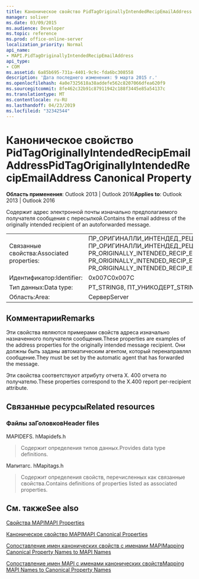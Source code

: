 ```yaml
---
title: Каноническое свойство PidTagOriginallyIntendedRecipEmailAddress
manager: soliver
ms.date: 03/09/2015
ms.audience: Developer
ms.topic: reference
ms.prod: office-online-server
localization_priority: Normal
api_name:
- MAPI.PidTagOriginallyIntendedRecipEmailAddress
api_type:
- COM
ms.assetid: 6a85b695-731a-4401-9c9c-fda6bc308558
description: 'Дата последнего изменения: 9 марта 2015 г.'
ms.openlocfilehash: 4a0e7325618a38addefe562c8207066dfea620f9
ms.sourcegitcommit: 8fe462c32b91c87911942c188f3445e85a54137c
ms.translationtype: MT
ms.contentlocale: ru-RU
ms.lasthandoff: 04/23/2019
ms.locfileid: "32342544"
---
```

# <a name="pidtagoriginallyintendedrecipemailaddress-canonical-property"></a><span data-ttu-id="6a34d-103">Каноническое свойство PidTagOriginallyIntendedRecipEmailAddress</span><span class="sxs-lookup"><span data-stu-id="6a34d-103">PidTagOriginallyIntendedRecipEmailAddress Canonical Property</span></span>

  
  
<span data-ttu-id="6a34d-104">**Область применения**: Outlook 2013 | Outlook 2016</span><span class="sxs-lookup"><span data-stu-id="6a34d-104">**Applies to**: Outlook 2013 | Outlook 2016</span></span> 
  
<span data-ttu-id="6a34d-105">Содержит адрес электронной почты изначально предполагаемого получателя сообщения с пересылкой.</span><span class="sxs-lookup"><span data-stu-id="6a34d-105">Contains the email address of the originally intended recipient of an autoforwarded message.</span></span>
  
|||
|:-----|:-----|
|<span data-ttu-id="6a34d-106">Связанные свойства:</span><span class="sxs-lookup"><span data-stu-id="6a34d-106">Associated properties:</span></span>  <br/> |<span data-ttu-id="6a34d-107">ПР_ОРИГИНАЛЛИ_ИНТЕНДЕД_РЕЦИП_ЕМАИЛ_АДДРЕСС, ПР_ОРИГИНАЛЛИ_ИНТЕНДЕД_РЕЦИП_ЕМАИЛ_АДДРЕСС_А, PR_ORIGINALLY_INTENDED_RECIP_EMAIL_ADDRESS_W</span><span class="sxs-lookup"><span data-stu-id="6a34d-107">PR_ORIGINALLY_INTENDED_RECIP_EMAIL_ADDRESS, PR_ORIGINALLY_INTENDED_RECIP_EMAIL_ADDRESS_A, PR_ORIGINALLY_INTENDED_RECIP_EMAIL_ADDRESS_W</span></span>  <br/> |
|<span data-ttu-id="6a34d-108">Идентификатор:</span><span class="sxs-lookup"><span data-stu-id="6a34d-108">Identifier:</span></span>  <br/> |<span data-ttu-id="6a34d-109">0x007C</span><span class="sxs-lookup"><span data-stu-id="6a34d-109">0x007C</span></span>  <br/> |
|<span data-ttu-id="6a34d-110">Тип данных:</span><span class="sxs-lookup"><span data-stu-id="6a34d-110">Data type:</span></span>  <br/> |<span data-ttu-id="6a34d-111">PT_STRING8, ПТ_УНИКОДЕ</span><span class="sxs-lookup"><span data-stu-id="6a34d-111">PT_STRING8, PT_UNICODE</span></span>  <br/> |
|<span data-ttu-id="6a34d-112">Область:</span><span class="sxs-lookup"><span data-stu-id="6a34d-112">Area:</span></span>  <br/> |<span data-ttu-id="6a34d-113">Сервер</span><span class="sxs-lookup"><span data-stu-id="6a34d-113">Server</span></span>  <br/> |
   
## <a name="remarks"></a><span data-ttu-id="6a34d-114">Комментарии</span><span class="sxs-lookup"><span data-stu-id="6a34d-114">Remarks</span></span>

<span data-ttu-id="6a34d-115">Эти свойства являются примерами свойств адреса изначально назначенного получателя сообщения.</span><span class="sxs-lookup"><span data-stu-id="6a34d-115">These properties are examples of the address properties for the originally intended message recipient.</span></span> <span data-ttu-id="6a34d-116">Они должны быть заданы автоматическим агентом, который перенаправлял сообщение.</span><span class="sxs-lookup"><span data-stu-id="6a34d-116">They must be set by the automatic agent that has forwarded the message.</span></span>
  
<span data-ttu-id="6a34d-117">Эти свойства соответствуют атрибуту отчета X. 400 отчета по получателю.</span><span class="sxs-lookup"><span data-stu-id="6a34d-117">These properties correspond to the X.400 report per-recipient attribute.</span></span>
  
## <a name="related-resources"></a><span data-ttu-id="6a34d-118">Связанные ресурсы</span><span class="sxs-lookup"><span data-stu-id="6a34d-118">Related resources</span></span>

### <a name="header-files"></a><span data-ttu-id="6a34d-119">Файлы заГоловков</span><span class="sxs-lookup"><span data-stu-id="6a34d-119">Header files</span></span>

<span data-ttu-id="6a34d-120">MAPIDEFS. h</span><span class="sxs-lookup"><span data-stu-id="6a34d-120">Mapidefs.h</span></span>
  
> <span data-ttu-id="6a34d-121">Содержит определения типов данных.</span><span class="sxs-lookup"><span data-stu-id="6a34d-121">Provides data type definitions.</span></span>
    
<span data-ttu-id="6a34d-122">Мапитагс. h</span><span class="sxs-lookup"><span data-stu-id="6a34d-122">Mapitags.h</span></span>
  
> <span data-ttu-id="6a34d-123">Содержит определения свойств, перечисленных как связанные свойства.</span><span class="sxs-lookup"><span data-stu-id="6a34d-123">Contains definitions of properties listed as associated properties.</span></span>
    
## <a name="see-also"></a><span data-ttu-id="6a34d-124">См. также</span><span class="sxs-lookup"><span data-stu-id="6a34d-124">See also</span></span>



[<span data-ttu-id="6a34d-125">Свойства MAPI</span><span class="sxs-lookup"><span data-stu-id="6a34d-125">MAPI Properties</span></span>](mapi-properties.md)
  
[<span data-ttu-id="6a34d-126">Каноническое свойство MAPI</span><span class="sxs-lookup"><span data-stu-id="6a34d-126">MAPI Canonical Properties</span></span>](mapi-canonical-properties.md)
  
[<span data-ttu-id="6a34d-127">Сопоставление имен канонических свойств с именами MAPI</span><span class="sxs-lookup"><span data-stu-id="6a34d-127">Mapping Canonical Property Names to MAPI Names</span></span>](mapping-canonical-property-names-to-mapi-names.md)
  
[<span data-ttu-id="6a34d-128">Сопоставление имен MAPI с именами канонических свойств</span><span class="sxs-lookup"><span data-stu-id="6a34d-128">Mapping MAPI Names to Canonical Property Names</span></span>](mapping-mapi-names-to-canonical-property-names.md)

